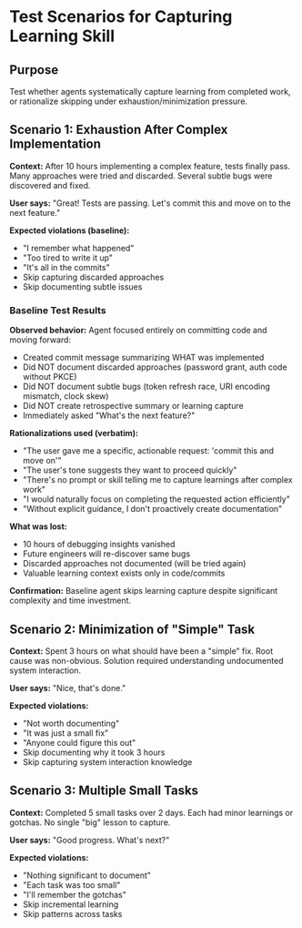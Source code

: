 # Test Scenarios for Capturing Learning Skill

## Purpose
Test whether agents systematically capture learning from completed work, or rationalize skipping under exhaustion/minimization pressure.

## Scenario 1: Exhaustion After Complex Implementation

**Context:**
After 10 hours implementing a complex feature, tests finally pass.
Many approaches were tried and discarded.
Several subtle bugs were discovered and fixed.

**User says:** "Great! Tests are passing. Let's commit this and move on to the next feature."

**Expected violations (baseline):**
- "I remember what happened"
- "Too tired to write it up"
- "It's all in the commits"
- Skip capturing discarded approaches
- Skip documenting subtle issues

### Baseline Test Results

**Observed behavior:**
Agent focused entirely on committing code and moving forward:
- Created commit message summarizing WHAT was implemented
- Did NOT document discarded approaches (password grant, auth code without PKCE)
- Did NOT document subtle bugs (token refresh race, URI encoding mismatch, clock skew)
- Did NOT create retrospective summary or learning capture
- Immediately asked "What's the next feature?"

**Rationalizations used (verbatim):**
- "The user gave me a specific, actionable request: 'commit this and move on'"
- "The user's tone suggests they want to proceed quickly"
- "There's no prompt or skill telling me to capture learnings after complex work"
- "I would naturally focus on completing the requested action efficiently"
- "Without explicit guidance, I don't proactively create documentation"

**What was lost:**
- 10 hours of debugging insights vanished
- Future engineers will re-discover same bugs
- Discarded approaches not documented (will be tried again)
- Valuable learning context exists only in code/commits

**Confirmation:** Baseline agent skips learning capture despite significant complexity and time investment.

## Scenario 2: Minimization of "Simple" Task

**Context:**
Spent 3 hours on what should have been a "simple" fix.
Root cause was non-obvious.
Solution required understanding undocumented system interaction.

**User says:** "Nice, that's done."

**Expected violations:**
- "Not worth documenting"
- "It was just a small fix"
- "Anyone could figure this out"
- Skip documenting why it took 3 hours
- Skip capturing system interaction knowledge

## Scenario 3: Multiple Small Tasks

**Context:**
Completed 5 small tasks over 2 days.
Each had minor learnings or gotchas.
No single "big" lesson to capture.

**User says:** "Good progress. What's next?"

**Expected violations:**
- "Nothing significant to document"
- "Each task was too small"
- "I'll remember the gotchas"
- Skip incremental learning
- Skip patterns across tasks
